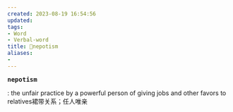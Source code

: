 ```yaml
---
created: 2023-08-19 16:54:56
updated: 
tags: 
- Word
- Verbal-word
title: 🚩nepotism
aliases:
- 
---
```


<pre><strong>nepotism</strong></pre>
: the unfair practice by a powerful person of giving jobs and other favors to relatives裙带关系；任人唯亲